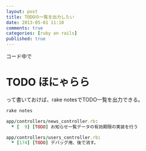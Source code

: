 ```yaml
---
layout: post
title: TODOの一覧を出力したい
date: 2013-05-01 11:10
comments: true
categories: [ruby on rails]
published: true
---
```




コード中で  
  
  # TODO ほにゃらら  
  
って書いておけば、rake notesでTODO一覧を出力できる。  

``` ruby
rake notes

app/controllers/news_controller.rb:
  * [  9] [TODO] お知らせ一覧データの有効期限の実装を行う

app/controllers/users_controller.rb:
  * [174] [TODO] デバッグ用、後で消す。
```


